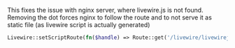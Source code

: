 This fixes the issue with nginx server, where livewire.js is not found.
Removing the dot forces nginx to follow the route and to not serve it as static file
(as livewire script is actually generated)

```php
Livewire::setScriptRoute(fn($handle) => Route::get('/livewire/livewirejs', $handle));
```